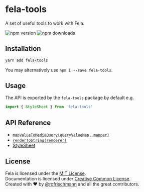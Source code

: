 # fela-tools

A set of useful tools to work with Fela.

<img alt="npm version" src="https://badge.fury.io/js/fela-tools.svg"> <img alt="npm downloads" src="https://img.shields.io/npm/dm/fela-tools.svg">

## Installation
```sh
yarn add fela-tools
```
You may alternatively use `npm i --save fela-tools`.


## Usage
The API is exported by the `fela-tools` package by default e.g.

```javascript
import { StyleSheet } from 'fela-tools'
```

## API Reference

* [`mapValueToMediaQuery(queryValueMap, mapper)`](docs/mapValueToMediaQuery.md)
* [`renderToString(renderer)`](docs/renderToString.md)
* [StyleSheet](docs/StyleSheet.md)

## License
Fela is licensed under the [MIT License](http://opensource.org/licenses/MIT).<br>
Documentation is licensed under [Creative Common License](http://creativecommons.org/licenses/by/4.0/).<br>
Created with ♥ by [@rofrischmann](http://rofrischmann.de) and all the great contributors.
